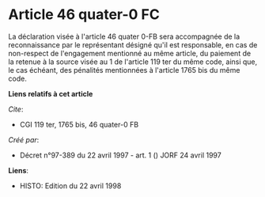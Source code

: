 # Article 46 quater-0 FC

La déclaration visée à l'article 46 quater 0-FB sera accompagnée de la reconnaissance par le représentant désigné qu'il est
responsable, en cas de non-respect de l'engagement mentionné au même article, du paiement de la retenue à la source visée au
1 de l'article 119 ter du même code, ainsi que, le cas échéant, des pénalités mentionnées à l'article 1765 bis du même code.

**Liens relatifs à cet article**

_Cite_:

  - CGI 119 ter, 1765 bis, 46 quater-0 FB

_Créé par_:

  - Décret n°97-389 du 22 avril 1997 - art. 1 () JORF 24 avril 1997

**Liens**:

  - HISTO: Edition du 22 avril 1998
